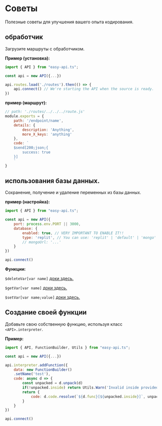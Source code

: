 # Советы

Полезные советы для улучшения вашего опыта кодирования.

## обработчик

Загрузите маршруты с обработчиком.

**Пример (установка):**
```js
import { API } from "easy-api.ts";

const api = new API({...})

api.routes.load('./routes').then(() => {
    api.connect() // We're starting the API when the source is ready.
})
```

**пример (маршрут):**
```js
// path: './routes/../../../route.js'
module.exports = {
    path: '/endpoint/name',
    details: {
        description: 'Anything',
        more_X_keys: 'anything'
    },
    code: `
    $send[200;json;{
        success: true
    }]
    `
}
```

## использования базы данных.

Сохранение, получение и удаление переменных из базы данных.

**пример (настройка):**
```js
import { API } from "easy-api.ts";

const api = new API({
    port: process.env.PORT || 3000,
    database: {
        enabled: true, // VERY IMPORTANT TO ENABLE IT!!
        type: 'replit', // You can use: 'replit' | 'default' | 'mongo'
        // mongoUrl: '...'
    }
})

api.connect()
```

**Функции:**

`$deleteVar[var name]` [доки здесь.](functions/$deleteVar.md)

`$getVar[var name]` [доки здесь.](functions/$getVar.md)

`$setVar[var name;value]` [доки здесь.](functions/$setVar.md)

## Создание своей функции

Добавьте свою собственную функцию, используя класс `<API>.interpreter`.

**Пример:**
```js
import { API, FunctionBuilder, Utils } from "easy-api.ts";

const api = new API({...})

api.interpreter.addFunction({
    data: new FunctionBuilder()
    .setName('test'),
    code: async d => {
        const unpacked = d.unpack(d)
        if(!unpacked.inside) return Utils.Warn('Invalid inside provided in:', d.func)
        return {
            code: d.code.resolve(`${d.func}[${unpacked.inside}]`, unpacked.inside + '< was a test.')
        }
    }
})

api.connect()
```
